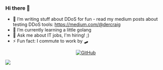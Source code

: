 ### Hi there 👋

- 🔭 I’m writing stuff about DDoS for fun - read my medium posts about testing DDoS tools: https://medium.com/@dercraig
- 🌱 I’m currently learning a little golang
- 💬 Ask me about IT jobs, I'm hiring! ;)
- ⚡ Fun fact: I commute to work by 🛹

<p align="center">
<a href="https://github.com/craig"><img src="https://img.shields.io/github/followers/craig.svg?label=GitHub&style=social" alt="GitHub"></a>
  
![](https://github-readme-stats.vercel.app/api?username=craig&show_icons=true&hide_border=true)
